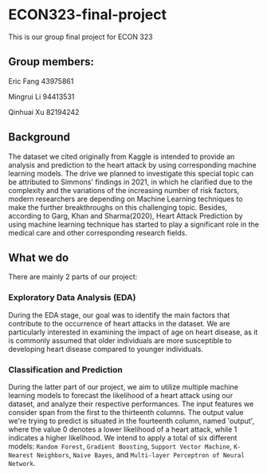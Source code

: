 # ECON323-final-project
This is our group final project for ECON 323
## Group members:
Eric Fang 43975861 

Mingrui Li 94413531 

Qinhuai Xu 82194242

## Background

The dataset we cited originally from Kaggle is intended to provide an analysis and prediction to the heart attack by using corresponding machine learning models. The drive we planned to investigate this special topic can be attributed to Simmons' findings in 2021, in which he clarified due to the complexity and the variations of the increasing number of risk factors, modern researchers are depending on Machine Learning techniques to make the further breakthroughs on this challenging topic. Besides, according to Garg, Khan and Sharma(2020), Heart Attack Prediction by using machine learning technique has started to play a significant role in the medical care and other corresponding research fields.

## What we do

There are mainly 2 parts of our project:

### Exploratory Data Analysis (EDA)

During the EDA stage, our goal was to identify the main factors that contribute to the occurrence of heart attacks in the dataset. We are particularly interested in examining the impact of age on heart disease, as it is commonly assumed that older individuals are more susceptible to developing heart disease compared to younger individuals.

### Classification and Prediction

During the latter part of our project, we aim to utilize multiple machine learning models to forecast the likelihood of a heart attack using our dataset, and analyze their respective performances. The input features we consider span from the first to the thirteenth columns. The output value we're trying to predict is situated in the fourteenth column, named 'output', where the value 0 denotes a lower likelihood of a heart attack, while 1 indicates a higher likelihood. We intend to apply a total of six different models: `Random Forest`, `Gradient Boosting`, `Support Vector Machine`, `K-Nearest Neighbors`, `Naive Bayes`, and `Multi-layer Perceptron of Neural Network`.
